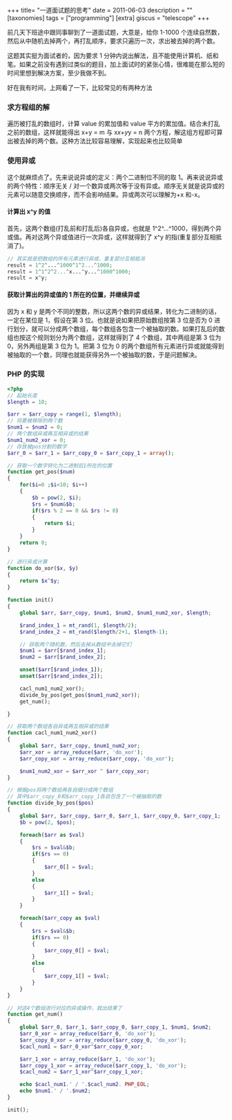+++
title= "一道面试题的思考"
date = 2011-06-03
description = ""
[taxonomies]
tags = ["programming"]
[extra]
giscus = "telescope"
+++

前几天下班途中跟同事聊到了一道面试题，大意是，给你 1-1000 个连续自然数，然后从中随机去掉两个，再打乱顺序，要求只遍历一次，求出被去掉的两个数。

这题其实挺为面试者的，因为要求 1 分钟内说出解法，且不能使用计算机、纸和笔。如果之前没有遇到过类似的题目，加上面试时的紧张心情，很难能在那么短的时间里想到解决方案，至少我做不到。

好在我有时间，上网看了一下，比较常见的有两种方法

### 求方程组的解

遍历被打乱的数组时，计算 value 的累加值和 value 平方的累加值。结合未打乱之前的数组，这样就能得出 x+y = m 与 x*x+y*y = n 两个方程，解这组方程即可算出被去掉的两个数。这种方法比较容易理解，实现起来也比较简单

### 使用异或

这个就麻烦点了。先来说说异或的定义：两个二进制位不同的取 1。再来说说异或的两个特性：顺序无关 / 对一个数异或两次等于没有异或。顺序无关就是说异或的元素可以随意交换顺序，而不会影响结果。异或两次可以理解为+x 和-x。

#### 计算出 x^y 的值

首先，这两个数组(打乱前和打乱后)各自异或，也就是 1^2^...^1000，得到两个异或值。再对这两个异或值进行一次异或，这样就得到了 x^y 的指(重复部分互相抵消了)。

```php
// 其实就是把数组的所有元素进行异或，重复部分互相抵消
result = 1^2^...^1000^1^2...^1000;
result = 1^1^2^2...^x...^y...^1000^1000;
result = x^y;
```

#### 获取计算出的异或值的 1 所在的位置，并继续异或

因为 x 和 y 是两个不同的整数，所以这两个数的异或结果，转化为二进制的话，一定在某位是 1，假设在第 3 位。也就是说如果把原始数组按第 3 位是否为 0 进行划分，就可以分成两个数组，每个数组各包含一个被抽取的数。如果打乱后的数组也按这个规则划分为两个数组，这样就得到了 4 个数组，其中两组是第 3 位为 0，另外两组是第 3 位为 1。把第 3 位为 0 的两个数组所有元素进行异或就能得到被抽取的一个数，同理也就能获得另外一个被抽取的数，于是问题解决。

### PHP 的实现

```php
<?php
// 起始长度
$length = 10;

$arr = $arr_copy = range(1, $length);
// 将要被移除的两个数
$num1 = $num2 = 0;
// 两个数组异或再互相异或的结果
$num1_num2_xor = 0;
// 存放被pos分割的数字
$arr_0 = $arr_1 = $arr_copy_0 = $arr_copy_1 = array();

// 获取一个数字转化为二进制后1所在的位置
function get_pos($num)
{
	for($i=0 ;$i<10; $i++)
	{
		$b = pow(2, $i);
		$rs = $num&$b;
		if($rs % 2 == 0 && $rs != 0)
		{
			return $i;
		}
	}
	return 0;
}

// 进行异或计算
function do_xor($x, $y)
{
	return $x^$y;
}

function init()
{
	global $arr, $arr_copy, $num1, $num2, $num1_num2_xor, $length;

	$rand_index_1 = mt_rand(1, $length/2);
	$rand_index_2 = mt_rand($length/2+1, $length-1);

	// 获取两个随机数，然后去掉从数组中去掉它们
	$num1 = $arr[$rand_index_1];
	$num2 = $arr[$rand_index_2];

	unset($arr[$rand_index_1]);
	unset($arr[$rand_index_2]);

	cacl_num1_num2_xor();
	divide_by_pos(get_pos($num1_num2_xor));
	get_num();

}

// 获取两个数组各自异或再互相异或的结果
function cacl_num1_num2_xor()
{
	global $arr, $arr_copy, $num1_num2_xor;
	$arr_xor = array_reduce($arr, 'do_xor');
	$arr_copy_xor = array_reduce($arr_copy, 'do_xor');

	$num1_num2_xor = $arr_xor ^ $arr_copy_xor;
}

// 根据pos将两个数组再各自细分成两个数组
// 其中$arr_copy_0和$arr_copy_1各自包含了一个被抽取的数
function divide_by_pos($pos)
{
	global $arr, $arr_copy, $arr_0, $arr_1, $arr_copy_0, $arr_copy_1;
	$b = pow(2, $pos);

	foreach($arr as $val)
	{
		$rs = $val&$b;
		if($rs == 0)
		{
			$arr_0[] = $val;
		}
		else
		{
			$arr_1[] = $val;
		}
	}

	foreach($arr_copy as $val)
	{
		$rs = $val&$b;
		if($rs == 0)
		{
			$arr_copy_0[] = $val;
		}
		else
		{
			$arr_copy_1[] = $val;
		}
	}
}

// 对这4个数组进行对应的异或操作，就出结果了
function get_num()
{
	global $arr_0, $arr_1, $arr_copy_0, $arr_copy_1, $num1, $num2;
	$arr_0_xor = array_reduce($arr_0, 'do_xor');
	$arr_copy_0_xor = array_reduce($arr_copy_0, 'do_xor');
	$cacl_num1 = $arr_0_xor^$arr_copy_0_xor;

	$arr_1_xor = array_reduce($arr_1, 'do_xor');
	$arr_copy_1_xor = array_reduce($arr_copy_1, 'do_xor');
	$cacl_num2 = $arr_1_xor^$arr_copy_1_xor;

	echo $cacl_num1.' / '.$cacl_num2. PHP_EOL;
	echo $num1.' / '.$num2;
}

init();
```

